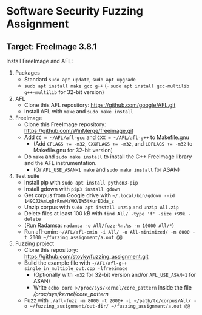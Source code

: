 # Software Security Fuzzing Assignment
## Target: FreeImage 3.8.1

Install FreeImage and AFL:

1. Packages
	- Standard `sudo apt update`, `sudo apt upgrade`
	- `sudo apt install make gcc g++`
       (- `sudo apt install gcc-multilib g++-multilib` for 32-bit version)
2. AFL
	- Clone this AFL repository: https://github.com/google/AFL.git
	- Install AFL with `make` and `sudo make install`
3. FreeImage
	- Clone this FreeImage repository: https://github.com/WinMerge/freeimage.git
	- Add `CC = ~/AFL/afl-gcc` and `CXX = ~/AFL/afl-g++` to Makefile.gnu
        - (Add `CFLAGS += -m32`, `CXXFLAGS += -m32`, and `LDFLAGS += -m32` to Makefile.gnu for 32-bit version)
	- Do `make` and `sudo make install` to install the C++ FreeImage library and the AFL instrumentation.
        - (Or `AFL_USE_ASAN=1 make` and `sudo make install` for ASAN)
4. Test suite
	- Install pip with `sudo apt install python3-pip`
	- Install gdown with `pip3 install gdown`
	- Get corpus from Google drive with `~/.local/bin/gdown --id 149CJ2AmLqBrRnwMzVKVIW5tKurEDda_z`
	- Unzip corpus with `sudo apt install unzip` and `unzip All.zip`
	- Delete files at least 100 kB with `find All/ -type 'f' -size +99k -delete`
	- (Run Radamsa: `radamsa -o All/fuzz-%n.%s -n 10000 All/*`)
	- Run afl-cmin: `~/AFL/afl-cmin -i All/ -o All-minimized/ -m 8000 -t 2000 ~/fuzzing_assignment/a.out @@`
5. Fuzzing project
	- Clone this repository: https://github.com/stoyky/fuzzing_assignment.git
	- Build the example file with `~/AFL/afl-g++ single_in_multiple_out.cpp -lfreeimage`
        - (Optionally with `-m32` for 32-bit version and/or `AFL_USE_ASAN=1` for ASAN)
        - Write `echo core >/proc/sys/kernel/core_pattern` inside the file _/proc/sys/kernel/core_pattern_
	- Fuzz with `./afl-fuzz -m 8000 -t 2000+ -i ~/path/to/corpus/All/ -o ~/fuzzing_assignment/out-dir/ ~/fuzzing_assignment/a.out @@`
